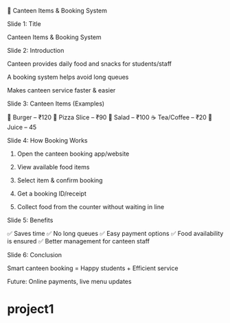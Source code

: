 🏫 Canteen Items & Booking System

Slide 1: Title

Canteen Items & Booking System

Slide 2: Introduction

Canteen provides daily food and snacks for students/staff

A booking system helps avoid long queues

Makes canteen service faster & easier

Slide 3: Canteen Items (Examples)

🍔 Burger – ₹120
🍕 Pizza Slice – ₹90
🥗 Salad – ₹100
☕ Tea/Coffee – ₹20
🥤 Juice – 45


Slide 4: How Booking Works

1. Open the canteen booking app/website


2. View available food items


3. Select item & confirm booking


4. Get a booking ID/receipt


5. Collect food from the counter without waiting in line

Slide 5: Benefits

✅ Saves time
✅ No long queues
✅ Easy payment options
✅ Food availability is ensured
✅ Better management for canteen staff

Slide 6: Conclusion

Smart canteen booking = Happy students + Efficient service

Future: Online payments, live menu updates


# project1
